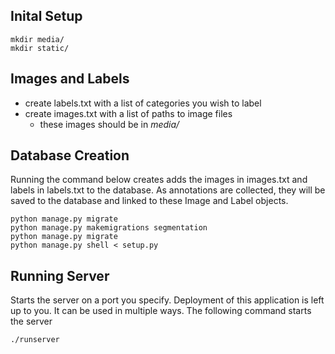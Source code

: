 ## Inital Setup
```
mkdir media/
mkdir static/
```

## Images and Labels

- create labels.txt with a list of categories you wish to label
- create images.txt with a list of paths to image files
	- these images should be in <i>media/</i>

## Database Creation
Running the command below creates adds the images in images.txt and labels in labels.txt to the database. As annotations are collected, they will be saved to the database and linked to these Image and Label objects.

```
python manage.py migrate
python manage.py makemigrations segmentation
python manage.py migrate
python manage.py shell < setup.py
```

## Running Server

Starts the server on a port you specify. Deployment of this application is left up to you. It can be used in multiple ways. The following command starts the server

```
./runserver
```
